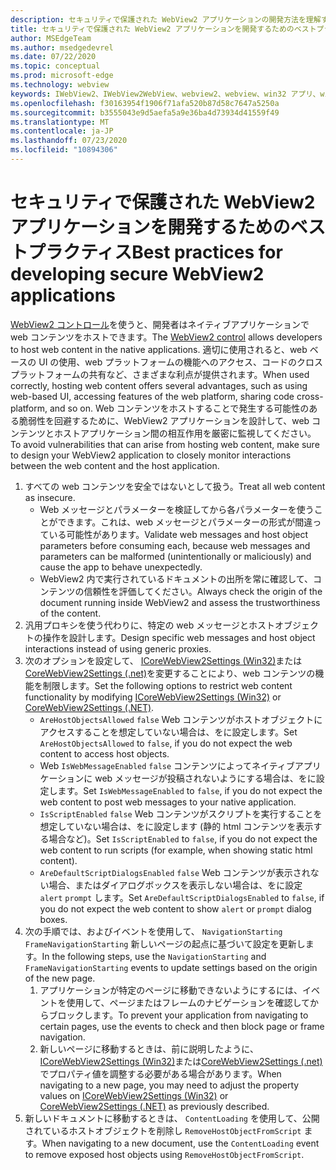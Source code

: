 ```yaml
---
description: セキュリティで保護された WebView2 アプリケーションの開発方法を理解する
title: セキュリティで保護された WebView2 アプリケーションを開発するためのベストプラクティス
author: MSEdgeTeam
ms.author: msedgedevrel
ms.date: 07/22/2020
ms.topic: conceptual
ms.prod: microsoft-edge
ms.technology: webview
keywords: IWebView2、IWebView2WebView、webview2、webview、win32 アプリ、win32、edge、ICoreWebView2、ICoreWebView2Host、browser control、edge html、security
ms.openlocfilehash: f30163954f1906f71afa520b87d58c7647a5250a
ms.sourcegitcommit: b3555043e9d5aefa5a9e36ba4d73934d41559f49
ms.translationtype: MT
ms.contentlocale: ja-JP
ms.lasthandoff: 07/23/2020
ms.locfileid: "10894306"
---
```

# <span data-ttu-id="ae597-104">セキュリティで保護された WebView2 アプリケーションを開発するためのベストプラクティス</span><span class="sxs-lookup"><span data-stu-id="ae597-104">Best practices for developing secure WebView2 applications</span></span>  

<span data-ttu-id="ae597-105">[WebView2 コントロール][Webview2Main]を使うと、開発者はネイティブアプリケーションで web コンテンツをホストできます。</span><span class="sxs-lookup"><span data-stu-id="ae597-105">The [WebView2 control][Webview2Main] allows developers to host web content in the native applications.</span></span> <span data-ttu-id="ae597-106">適切に使用されると、web ベースの UI の使用、web プラットフォームの機能へのアクセス、コードのクロスプラットフォームの共有など、さまざまな利点が提供されます。</span><span class="sxs-lookup"><span data-stu-id="ae597-106">When used correctly, hosting web content offers several advantages, such as using web-based UI, accessing features of the web platform, sharing code cross-platform, and so on.</span></span>  <span data-ttu-id="ae597-107">Web コンテンツをホストすることで発生する可能性のある脆弱性を回避するために、WebView2 アプリケーションを設計して、web コンテンツとホストアプリケーション間の相互作用を厳密に監視してください。</span><span class="sxs-lookup"><span data-stu-id="ae597-107">To avoid vulnerabilities that can arise from hosting web content, make sure to design your WebView2 application to closely monitor interactions between the web content and the host application.</span></span>  

1.  <span data-ttu-id="ae597-108">すべての web コンテンツを安全ではないとして扱う。</span><span class="sxs-lookup"><span data-stu-id="ae597-108">Treat all web content as insecure.</span></span>  
    *   <span data-ttu-id="ae597-109">Web メッセージとパラメーターを検証してから各パラメーターを使うことができます。これは、web メッセージとパラメーターの形式が間違っている可能性があります。</span><span class="sxs-lookup"><span data-stu-id="ae597-109">Validate web messages and host object parameters before consuming each, because web messages and parameters can be malformed \(unintentionally or maliciously\) and cause the app to behave unexpectedly.</span></span>
    *   <span data-ttu-id="ae597-110">WebView2 内で実行されているドキュメントの出所を常に確認して、コンテンツの信頼性を評価してください。</span><span class="sxs-lookup"><span data-stu-id="ae597-110">Always check the origin of the document running inside WebView2 and assess the trustworthiness of the content.</span></span>  
1.  <span data-ttu-id="ae597-111">汎用プロキシを使う代わりに、特定の web メッセージとホストオブジェクトの操作を設計します。</span><span class="sxs-lookup"><span data-stu-id="ae597-111">Design specific web messages and host object interactions instead of using generic proxies.</span></span>  
1.  <span data-ttu-id="ae597-112">次のオプションを設定して、 [ICoreWebView2Settings (Win32)][Webview2ReferenceWin3209538Icorewebview2settings]または[CoreWebView2Settings (.net)][Webview2ReferenceWin3209538MicrosoftWebWebview2CoreCorewebview2settings]を変更することにより、web コンテンツの機能を制限します。</span><span class="sxs-lookup"><span data-stu-id="ae597-112">Set the following options to restrict web content functionality by modifying [ICoreWebView2Settings (Win32)][Webview2ReferenceWin3209538Icorewebview2settings] or [CoreWebView2Settings (.NET)][Webview2ReferenceWin3209538MicrosoftWebWebview2CoreCorewebview2settings].</span></span>  
    *   <span data-ttu-id="ae597-113">`AreHostObjectsAllowed` `false` Web コンテンツがホストオブジェクトにアクセスすることを想定していない場合は、をに設定します。</span><span class="sxs-lookup"><span data-stu-id="ae597-113">Set `AreHostObjectsAllowed` to `false`, if you do not expect the web content to access host objects.</span></span>  
    *   <span data-ttu-id="ae597-114">Web `IsWebMessageEnabled` `false` コンテンツによってネイティブアプリケーションに web メッセージが投稿されないようにする場合は、をに設定します。</span><span class="sxs-lookup"><span data-stu-id="ae597-114">Set `IsWebMessageEnabled` to `false`, if you do not expect the web content to post web messages to your native application.</span></span>  
    *   <span data-ttu-id="ae597-115">`IsScriptEnabled` `false` Web コンテンツがスクリプトを実行することを想定していない場合は、をに設定します (静的 html コンテンツを表示する場合など)。</span><span class="sxs-lookup"><span data-stu-id="ae597-115">Set `IsScriptEnabled` to `false`, if you do not expect the web content to run scripts \(for example, when showing static html content\).</span></span>  
    *   <span data-ttu-id="ae597-116">`AreDefaultScriptDialogsEnabled` `false` Web コンテンツが表示されない場合、またはダイアログボックスを表示しない場合は、をに設定 `alert` `prompt` します。</span><span class="sxs-lookup"><span data-stu-id="ae597-116">Set `AreDefaultScriptDialogsEnabled` to `false`, if you do not expect the web content to show `alert` or `prompt` dialog boxes.</span></span>  
1.  <span data-ttu-id="ae597-117">次の手順では、およびイベントを使用して、 `NavigationStarting` `FrameNavigationStarting` 新しいページの起点に基づいて設定を更新します。</span><span class="sxs-lookup"><span data-stu-id="ae597-117">In the following steps, use the `NavigationStarting` and `FrameNavigationStarting` events to update settings based on the origin of the new page.</span></span>  
    1.  <span data-ttu-id="ae597-118">アプリケーションが特定のページに移動できないようにするには、イベントを使用して、ページまたはフレームのナビゲーションを確認してからブロックします。</span><span class="sxs-lookup"><span data-stu-id="ae597-118">To prevent your application from navigating to certain pages, use the events to check and then block page or frame navigation.</span></span>  
    1.  <span data-ttu-id="ae597-119">新しいページに移動するときは、前に説明したように、 [ICoreWebView2Settings (Win32)][Webview2ReferenceWin3209538Icorewebview2settings]または[CoreWebView2Settings (.net)][Webview2ReferenceWin3209538MicrosoftWebWebview2CoreCorewebview2settings]でプロパティ値を調整する必要がある場合があります。</span><span class="sxs-lookup"><span data-stu-id="ae597-119">When navigating to a new page, you may need to adjust the property values on [ICoreWebView2Settings (Win32)][Webview2ReferenceWin3209538Icorewebview2settings] or [CoreWebView2Settings (.NET)][Webview2ReferenceWin3209538MicrosoftWebWebview2CoreCorewebview2settings] as previously described.</span></span>  
1.  <span data-ttu-id="ae597-120">新しいドキュメントに移動するときは、 `ContentLoading` を使用して、公開されているホストオブジェクトを削除し `RemoveHostObjectFromScript` ます。</span><span class="sxs-lookup"><span data-stu-id="ae597-120">When navigating to a new document, use the `ContentLoading` event to remove exposed host objects using `RemoveHostObjectFromScript`.</span></span>  

<!--## Security

Always check the Source property of the WebView before using `ExecuteScript`, `PostWebMessageAsJson`, `PostWebMessageAsString`, or any other method to send information into the WebView. The WebView may have navigated to another page via the end user interacting with the page or script in the page causing navigation. Similarly, be very careful with `AddScriptToExecuteOnDocumentCreated`. All future `navigations` run the same script and if it provides access to information intended only for a certain origin, any HTML document may have access.

When examining the result of an `ExecuteScript` method call, a `WebMessageReceived` event, always check the Source of the sender, or any other mechanism of receiving information from an HTML document in a WebView validate the URI of the HTML document is what you expect.

When constructing a message to send into a WebView, prefer using `PostWebMessageAsJson` and construct the JSON string parameter using a JSON library. This avoids any potential accidents of encoding information into a JSON string or script and ensure no attacker controlled input can modify the rest of the JSON message or run arbitrary script. -->  

<!-- links -->  

[Webview2Main]: ../index.md "Microsoft Edge WebView2 の概要 (プレビュー) |Microsoft ドキュメント"  

[Webview2ReferenceWin3209538Icorewebview2settings]: ../reference/win32/0-9-538/icorewebview2settings.md "インターフェイス ICoreWebView2Settings |Microsoft ドキュメント"  

[Webview2ReferenceWin3209538MicrosoftWebWebview2CoreCorewebview2settings]: ../reference/dotnet/0-9-538/microsoft-web-webview2-core-corewebview2settings.md "WebView2 クラス | CoreWebView2Settings クラスを |Microsoft ドキュメント"  
